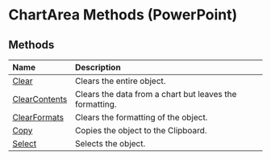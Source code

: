
# ChartArea Methods (PowerPoint)

## Methods



|**Name**|**Description**|
|:-----|:-----|
| [Clear](fa22b630-405c-f771-faaa-14bdf8d9fa8b.md)|Clears the entire object.|
| [ClearContents](7cb3e9a9-e808-ed80-c55e-de422d19d9e3.md)|Clears the data from a chart but leaves the formatting.|
| [ClearFormats](80732262-f84d-1153-811e-30ce887a8661.md)|Clears the formatting of the object.|
| [Copy](32dc2527-1fd0-2043-c8a6-93af4c7ffc3d.md)|Copies the object to the Clipboard.|
| [Select](6bb2d068-3a9e-f8d9-41e5-882a2b72b218.md)|Selects the object.|
